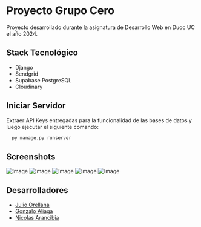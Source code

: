 
# Proyecto Grupo Cero

Proyecto desarrollado durante la asignatura de Desarrollo Web en Duoc UC el año 2024.





## Stack Tecnológico

 - Django
 - Sendgrid
 - Supabase PostgreSQL
 - Cloudinary




## Iniciar Servidor

Extraer API Keys entregadas para la funcionalidad de las bases de datos y luego ejecutar el siguiente comando:

```bash
  py manage.py runserver
```


## Screenshots
![Image](https://github.com/user-attachments/assets/d20eb6a3-b9d1-4b30-b381-1c2a12b25d5a)
![Image](https://github.com/user-attachments/assets/151f37b5-5734-4178-aa77-324c7d75af86)
![Image](https://github.com/user-attachments/assets/dd2b7f16-4a5d-4d43-b2ce-f3d54eeb353c)
![Image](https://github.com/user-attachments/assets/ea762dd2-b95c-4394-b04b-730f716cf053)
![Image](https://github.com/user-attachments/assets/f30a67ab-a36f-49ad-8f71-f86ddc9a8f65)

## Desarrolladores

- [Julio Orellana](https://www.github.com/Nvbess)
- [Gonzalo Aliaga](https://www.github.com/goaliaga)
- [Nicolas Arancibia](https://github.com/Nozh33)
